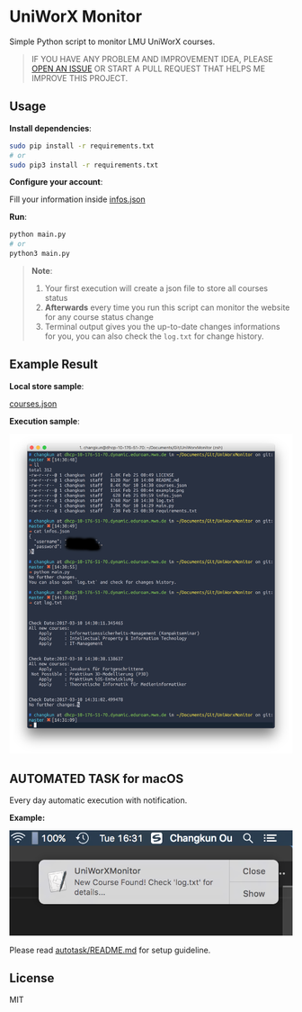 # UniWorX Monitor

Simple Python script to monitor LMU UniWorX courses.

> IF YOU HAVE ANY PROBLEM AND IMPROVEMENT IDEA, PLEASE [OPEN AN ISSUE](https://github.com/changkun/UniWorXMonitor/issues)  OR START A PULL REQUEST THAT HELPS ME IMPROVE THIS PROJECT.

## Usage

**Install dependencies**:

```bash
sudo pip install -r requirements.txt
# or
sudo pip3 install -r requirements.txt
```

**Configure your account**:

Fill your information inside [infos.json](./infos.json)

**Run**:

```bash
python main.py
# or
python3 main.py
```

> **Note**:
> 
> 1. Your first execution will create a json file to store all courses status
> 2. **Afterwards** every time you run this script can monitor the website for any course status change
> 3. Terminal output gives you the up-to-date changes informations for you, you can also check the `log.txt` for change history.

## Example Result

**Local store sample**:

[courses.json](./courses.json)

**Execution sample**:

![](./example.png)

## AUTOMATED TASK for macOS

Every day automatic execution with notification. 

**Example:**

![](autotask/noti.png)

Please read [autotask/README.md](autotask/README.md) for setup guideline.


## License

MIT
